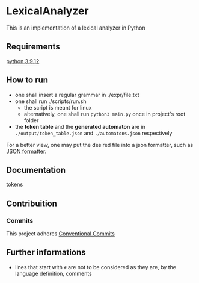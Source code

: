 # LexicalAnalyzer
This is an implementation of a lexical analyzer in Python

## Requirements
[python 3.9.12](https://www.python.org/downloads/release/python-3912/)

## How to run
- one shall insert a regular grammar in ./expr/file.txt
- one shall run ./scripts/run.sh
    - the script is meant for linux
    - alternatively, one shall run `python3 main.py` once in project's root folder
- the **token table** and the **generated automaton** are in `./output/token_table.json` and `./automatons.json` respectively

For a better view, one may put the desired file into a json formatter, such as [JSON formatter](https://jsonformatter.org/).
## Documentation
[tokens](https://docs.google.com/document/d/1lHORtHnWSRQFe5K1vXkKPAZxZMa5mhE2Ebdm48LD0Ls/edit?usp=sharing)

## Contribuition
### Commits
This project adheres [Conventional Commits](https://www.conventionalcommits.org/en/v1.0.0/)

## Further informations

- lines that start with `#` are not to be considered as they are, by the language definition, comments